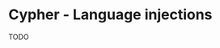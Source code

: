 # Cypher - Language injections

TODO

<!--
Neo4j
Neo4j-ogm
spring-data-neo4j
neo4j-harness
py2neo
-->
